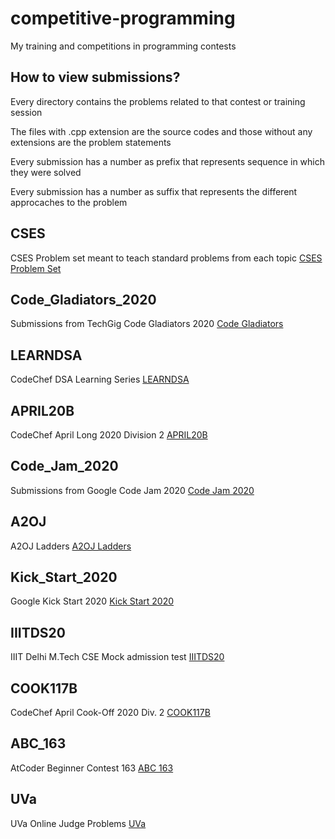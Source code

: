 # competitive-programming
My training and competitions in programming contests

## How to view submissions?
Every directory contains the problems related to that contest or training session

The files with .cpp extension are the source codes and those without any extensions are the problem statements

Every submission has a number as prefix that represents sequence in which they were solved

Every submission has a number as suffix that represents the different approcaches to the problem

## CSES
CSES Problem set meant to teach standard problems from each topic
[CSES Problem Set](https://cses.fi/problemset/ "CSES Problem Set")

## Code_Gladiators_2020
Submissions from TechGig Code Gladiators 2020
[Code Gladiators](https://www.techgig.com/codegladiators "Code Gladiators")

## LEARNDSA
CodeChef DSA Learning Series
[LEARNDSA](https://www.codechef.com/LEARNDSA "LEARNDSA")

## APRIL20B
CodeChef April Long 2020 Division 2
[APRIL20B](https://www.codechef.com/APRIL20B "APRIL20B")

## Code_Jam_2020
Submissions from Google Code Jam 2020
[Code Jam 2020](https://codingcompetitions.withgoogle.com/codejam/archive/2020 "Code Jam 2020")

## A2OJ
A2OJ Ladders
[A2OJ Ladders](https://www.a2oj.com/Ladders.html "A2OJ Ladders")

## Kick_Start_2020
Google Kick Start 2020
[Kick Start 2020](https://codingcompetitions.withgoogle.com/kickstart/archive/2020 "Kick Start 2020")

## IIITDS20
IIIT Delhi M.Tech CSE Mock admission test
[IIITDS20](https://www.codechef.com/IIITDS20 "IIIT Delhi M.Tech CSE Mock admission test")

## COOK117B
CodeChef April Cook-Off 2020 Div. 2
[COOK117B](https://www.codechef.com/COOK117B/ "April Cook-Off 2020")

## ABC_163
AtCoder Beginner Contest 163
[ABC 163](https://atcoder.jp/contests/abc163 "ABC 163")

## UVa
UVa Online Judge Problems
[UVa](https://onlinejudge.org/ "UVa Online Judge")
